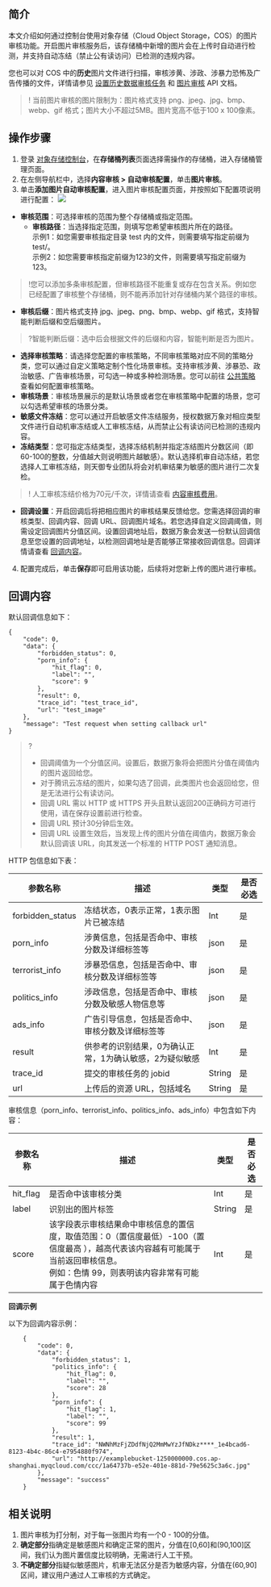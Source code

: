 ## 简介

本文介绍如何通过控制台使用对象存储（Cloud Object Storage，COS）的图片审核功能。开启图片审核服务后，该存储桶中新增的图片会在上传时自动进行检测，并支持自动冻结（禁止公有读访问）已检测的违规内容。

您也可以对 COS 中的**历史**图片文件进行扫描，审核涉黄、涉政、涉暴力恐怖及广告传播的文件，详情请参见 [设置历史数据审核任务](https://cloud.tencent.com/document/product/436/54405) 和 [图片审核](https://cloud.tencent.com/document/product/436/45434) API 文档。

>! 当前图片审核的图片限制为：图片格式支持 png、jpeg、jpg、bmp、webp、gif 格式；图片大小不超过5MB。图片宽高不低于100 x 100像素。
>

## 操作步骤

1. 登录 [对象存储控制台](https://console.cloud.tencent.com/cos)，在**存储桶列表**页面选择需操作的存储桶，进入存储桶管理页面。
2. 在左侧导航栏中，选择**内容审核 > 自动审核配置**，单击**图片审核**。
3. 单击**添加图片自动审核配置**，进入图片审核配置页面，并按照如下配置项说明进行配置：
![](https://main.qcloudimg.com/raw/c9d9d0e7581a8338cca7f866e90e9411.png)
 - **审核范围**：可选择审核的范围为整个存储桶或指定范围。
    - **审核路径**：当选择指定范围，则填写您希望审核图片所在的路径。<br>示例1：如您需要审核指定目录 test 内的文件，则需要填写指定前缀为 test/。<br>示例2：如您需要审核指定前缀为123的文件，则需要填写指定前缀为123。
>!您可以添加多条审核配置，但审核路径不能重复或存在包含关系。例如您已经配置了审核整个存储桶，则不能再添加针对存储桶内某个路径的审核。
>
 - **审核后缀**：图片格式支持 jpg、jpeg、png、bmp、webp、gif 格式，支持智能判断后缀和空后缀图片。
>?智能判断后缀：选中后会根据文件的后缀和内容，智能判断是否为图片。
>
 - **选择审核策略**：请选择您配置的审核策略，不同审核策略对应不同的策略分类，您可以通过自定义策略定制个性化场景审核。支持审核涉黄、涉暴恐、政治敏感、广告审核场景，可勾选一种或多种检测场景。您可以前往 [公共策略](https://cloud.tencent.com/document/product/436/55206) 查看如何配置审核策略。
 - **审核场景**：审核场景展示的是默认场景或者您在审核策略中配置的场景，您可以勾选希望审核的场景分类。
 - **敏感文件冻结**：您可以通过开启敏感文件冻结服务，授权数据万象对相应类型文件进行自动机审冻结或人工审核冻结，从而禁止公有读访问已检测的违规内容。
 - **冻结类型**：您可指定冻结类型，选择冻结机制并指定冻结图片分数区间（即60-100的整数，分值越大则说明图片越敏感）。默认选择机审自动冻结，若您选择人工审核冻结，则天御专业团队将会对机审结果为敏感的图片进行二次复检。
>! 人工审核冻结价格为70元/千次，详情请查看 [内容审核费用](https://cloud.tencent.com/document/product/436/58965)。
>
 - **回调设置**：开启回调后将把相应图片的审核结果反馈给您。您需选择回调的审核类型、回调内容、回调 URL、回调图片域名。若您选择自定义回调阈值，则需设定回调图片分值区间。设置回调地址后，数据万象会发送一份默认回调信息至您设置的回调地址，以检测回调地址是否能够正常接收回调信息。回调详情请查看 [回调内容](#1)。
4. 配置完成后，单击**保存**即可启用该功能，后续将对您新上传的图片进行审核。

<span id=1></span>
## 回调内容
默认回调信息如下：
```plaintext
{
    "code": 0,
    "data": {
        "forbidden_status": 0,
        "porn_info": {
            "hit_flag": 0,
            "label": "",
            "score": 9
        },
        "result": 0,
        "trace_id": "test_trace_id",
        "url": "test_image"
    },
    "message": "Test request when setting callback url"
}  
```

>?
>- 回调阈值为一个分值区间。设置后，数据万象将会把图片分值在阈值内的图片返回给您。
>- 对于腾讯云冻结的图片，如果勾选了回调，此类图片也会返回给您，但是无法进行公有读访问。
>- 回调 URL 需以 HTTP 或 HTTPS 开头且默认返回200正确码方可进行使用，请在保存设置前进行检查。
>- 回调 URL 预计30分钟后生效。
>- 回调 URL 设置生效后，当发现上传的图片分值在阈值内，数据万象会默认回调该 URL，向其发送一个标准的 HTTP POST 通知消息。
>

HTTP 包信息如下表：

| 参数名称         | 描述                                                    | 类型   | 是否必选 |
| ---------------- | ------------------------------------------------------- | ------ | -------- |
| forbidden_status | 冻结状态，0表示正常，1表示图片已被冻结                  | Int    | 是       |
| porn_info        | 涉黄信息，包括是否命中、审核分数及详细标签等            | json   | 是       |
| terrorist_info   | 涉暴恐信息，包括是否命中、审核分数及详细标签等          | json   | 是       |
| politics_info    | 涉政信息，包括是否命中、审核分数及敏感人物信息等        | json   | 是       |
| ads_info         | 广告引导信息，包括是否命中、审核分数及详细标签等        | json   | 是       |
| result           | 供参考的识别结果，0为确认正常，1为确认敏感，2为疑似敏感 | Int    | 是       |
| trace_id         | 提交的审核任务的 jobid                                       | String | 是       |
| url              | 上传后的资源 URL，包括域名                              | String | 是       |

审核信息（porn_info、terrorist_info、politics_info、ads_info）中包含如下内容：

| 参数名称 | 描述                                                         | 类型   | 是否必选 |
| -------- | ------------------------------------------------------------ | ------ | -------- |
| hit_flag | 是否命中该审核分类                                           | Int    | 是       |
| label    | 识别出的图片标签                                             | String | 是       |
| score    | 该字段表示审核结果命中审核信息的置信度，取值范围：0（置信度最低）-100（置信度最高 ），越高代表该内容越有可能属于当前返回审核信息。<br>例如：色情 99，则表明该内容非常有可能属于色情内容 | Int    | 是       |


**回调示例**


以下为回调内容示例：
	
```plaintext
	{
		"code": 0,
		"data": {
			"forbidden_status": 1,
			"politics_info": {
				"hit_flag": 0,
				"label": "",
				"score": 28
			},
			"porn_info": {
				"hit_flag": 1,
				"label": "",
				"score": 99
			},
			"result": 1,
			"trace_id": "NWNhMzFjZDdfNjQ2MmMwYzJfNDkz****_1e4bcad6-8123-4b4c-86c4-e7954880f974",
			"url": "http://examplebucket-1250000000.cos.ap-shanghai.myqcloud.com/ccc/1a64737b-e52e-401e-881d-79e5625c3a6c.jpg"
		},
		"message": "success"
	}
```

<span id=2></span>
## 相关说明

1. 图片审核为打分制，对于每一张图片均有一个0 - 100的分值。
2. **确定部分**指确定是敏感图片和确定正常的图片，分值在[0,60]和(90,100]区间，我们认为图片置信度比较明确，无需进行人工干预。
3. **不确定部分**指疑似敏感图片，机审无法区分是否为敏感内容，分值在(60,90]区间，建议用户通过人工审核的方式确定。

